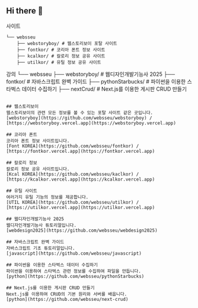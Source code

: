## Hi there 👋

사이트 
```
└── websseu
    ├── webstoryboy/ # 웹스토리보이 포탈 사이트
    ├── fontkor/ # 코리아 폰트 정보 사이트
    ├── kcalkor/ # 칼로리 정보 공유 사이트
    ├── utilkor/ # 유틸 정보 공유 사이트
```
강의
└── websseu
    ├── webstoryboy/ # 웹디자인개발기능사 2025
    ├── fontkor/ # 자바스크립트 완벽 가이드
    ├── pythonStarbucks/ # 파이썬을 이용한 스타벅스 데이터 수집하기
    ├── nextCrud/ # Next.js를 이용한 게시판 CRUD 만들기  
```

## 웹스토리보이
웹스토리보이의 관련 모든 정보를 볼 수 있는 포탈 사이트 같은 곳입니다.   
[webstoryboy](https://github.com/websseu/webstoryboy) / [https://webstoryboy.vercel.app](https://webstoryboy.vercel.app)   

## 코리아 폰트 
코리아 폰트 정보 사이트입니다.   
[Font KOREA](https://github.com/websseu/fontkor) / [https://fontkor.vercel.app](https://fontkor.vercel.app)   

## 칼로리 정보 
칼로리 정보 공유 사이트입니다.     
[Kcal KOREA](https://github.com/websseu/kaclkor) / [https://kcalkor.vercel.app](https://kcalkor.vercel.app)   

## 유틸 사이트
여러가지 유틸 기능의 정보를 제공합니다.   
[UTIL KOREA](https://github.com/websseu/utilkor) / [https://utilkor.vercel.app](https://utilkor.vercel.app)  

## 웹디자인개발기능사 2025
웹디자인개발기능사 튜토리얼입니다.   
[webdesign2025](https://github.com/websseu/webdesign2025)   

## 자바스크립트 완벽 가이드
자바스크립트 기초 튜토리얼입니다.   
[javascript](https://github.com/websseu/javascript)   

## 파이썬을 이용한 스타벅스 데이터 수집하기   
파이썬을 이용하여 스타벅스 관련 정보를 수집하여 파일을 만듭니다.
[python](https://github.com/websseu/pythonStarbucks)   

## Next.js를 이용한 게시판 CRUD 만들기   
Next.js를 이용하여 CRUD의 기본 원리와 서버를 배웁니다.
[python](https://github.com/websseu/next-crud)    
